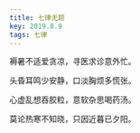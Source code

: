 ```yaml
---
title: 七律无题
key: 2019.8.9
tags: 七律
---
```


褥暑不适爱贪凉，寻医求诊意外忙。

头昏耳鸣少安静，口淡胸烦多慌张。

心虚乱想吞胶粒，意软杂思喝药汤。

莫论热寒不知晓，只因近暮已夕阳。

</br>

